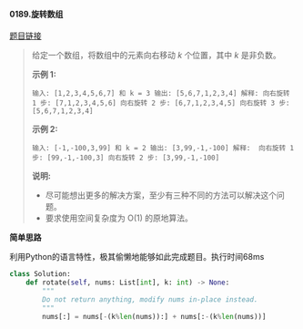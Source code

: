 #### 0189.旋转数组


[题目链接](https://leetcode-cn.com/problems/rotate-array/)


> 给定一个数组，将数组中的元素向右移动 *k* 个位置，其中 *k* 是非负数。
>
> **示例 1:**
>
> `
> 输入: [1,2,3,4,5,6,7] 和 k = 3
> 输出: [5,6,7,1,2,3,4]
> 解释:
> 向右旋转 1 步: [7,1,2,3,4,5,6]
> 向右旋转 2 步: [6,7,1,2,3,4,5]
> 向右旋转 3 步: [5,6,7,1,2,3,4]
> `
>
> **示例 2:**
>
> `
> 输入: [-1,-100,3,99] 和 k = 2
> 输出: [3,99,-1,-100]
> 解释: 
> 向右旋转 1 步: [99,-1,-100,3]
> 向右旋转 2 步: [3,99,-1,-100]
> `
>
> **说明:**
>
> - 尽可能想出更多的解决方案，至少有三种不同的方法可以解决这个问题。
> - 要求使用空间复杂度为 O(1) 的原地算法。

**简单思路**

利用Python的语言特性，极其偷懒地能够如此完成题目。执行时间68ms

```python
class Solution:
    def rotate(self, nums: List[int], k: int) -> None:
        """
        Do not return anything, modify nums in-place instead.
        """
        nums[:] = nums[-(k%len(nums)):] + nums[:-(k%len(nums))]
```

